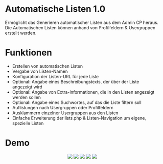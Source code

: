 # Automatische Listen 1.0
Ermöglicht das Generieren automatischer Listen aus dem Admin CP heraus. 
Die Automatischen Listen können anhand von Profilfeldern & Usergruppen erstellt werden.

# Funktionen
<ul>
  <li> Erstellen von automatischen Listen
  <li> Vergabe von Listen-Namen
  <li> Konfiguration der Listen-URL für jede Liste
  <li> Optional: Angabe eines Beschreibungstexts, der über der Liste angezeigt wird
  <li> Optional: Angabe von Extra-Informationen, die in den Listen angezeigt werden sollen
  <li> Optional: Angabe eines Suchwortes, auf das die Liste filtern soll
  <li> Auflistungen nach Usergruppen oder Profilfeldern
  <li> Ausklammern einzelner Usergruppen aus den Listen
  <li> Einfache Erweiterung der lists.php & Listen-Navigation um eigene, spezielle Listen
</ul>

# Demo

<center>
  <img src="https://snipboard.io/RgMUqm.jpg" />
  
  <img src="https://snipboard.io/ZFkuEl.jpg" />
  
  <img src="https://snipboard.io/9Y5GRr.jpg" />
  
  <img src="https://snipboard.io/lvIGgj.jpg" />
  
  <img src="https://snipboard.io/L8fX7K.jpg" />
</center>

